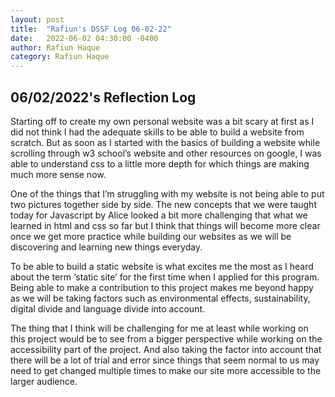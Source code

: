 ```yaml
---
layout: post
title:  "Rafiun's DSSF Log 06-02-22"
date:   2022-06-02 04:30:00 -0400
author: Rafiun Haque
category: Rafiun Haque
---
```

## 06/02/2022's Reflection Log

Starting off to create my own personal website was a bit scary at first as I did not think I had the adequate skills to be able to build a website from scratch. But as soon as I started with the basics of building a website while scrolling through w3 school’s website and other resources on google, I was able to understand css to a little more depth for which things are making much more sense now.

One of the things that I’m struggling with my website is not being able to put two pictures together side by side. The new concepts that we were taught today for Javascript by Alice looked a bit more challenging that what we learned in html and css so far but I think that things will become more clear once we get more practice while building our websites as we will be discovering and learning new things everyday.

To be able to build a static website is what excites me the most as I heard about the term ‘static site’ for the first time when I applied for this program. Being able to make a contribution to this project makes me beyond happy as we will be taking factors such as environmental effects, sustainability, digital divide and language divide into account.

The thing that I think will be challenging for me at least while working on this project would be to see from a bigger perspective while working on the accessibility part of the project. And also taking the factor into account that there will be a lot of trial and error since things that seem normal to us may need to get changed multiple times to make our site more accessible to the larger audience.
